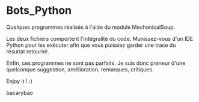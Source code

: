 # Bots_Python
Quelques programmes réalisés à l'aide du module MechanicalSoup.

Les deux fichiers comportent l'intégralité du code. Munissez-vous d'un IDE Python pour les exécuter 
afin que vous puissiez garder une trace du résultat retourné. 

Enfin, ces programmes ne sont pas parfaits. Je suis donc preneur d'une quelconque suggestion, amélioration, remarques, critiques.

Enjoy it ! :)

bacarybao
